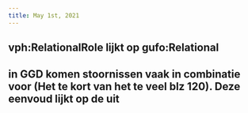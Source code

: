 ```yaml
---
title: May 1st, 2021
---
```


## vph:RelationalRole lijkt op gufo:Relational
## in GGD komen stoornissen vaak in combinatie voor (Het te kort van het te veel blz 120). Deze eenvoud lijkt op de uit
